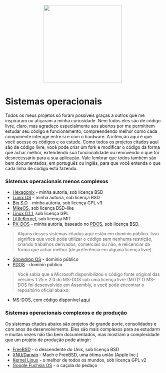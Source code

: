 <p align='center'>
<a href="https://github.com/felipenlunkes/osdevbr"><img height="250" src="https://github.com/felipenlunkes/osdevbr/blob/main/img/header.gif"></a>&nbsp;&nbsp;
</p>

# Sistemas operacionais

Todos os meus projetos só foram possíveis graças a outros que me inspiraram ou atiçaram a minha curiosidade. Nem todos eles são de código livre, claro, mas agradeço especialmente aos abertos por me permitirem estudar seu código e funcionamento, compreendendo melhor como cada componente interage entre si e com o hardware. A intenção aqui é que você acesse os códigos e os estude. Como todos os projetos citados aqui são de código livre, você pode criar um fork e modificar o código da forma que achar melhor, extendendo sua funcionalidade ou removendo o que for desnecessário para a sua aplicação. Vale lembrar que todos também são bem documentados, em português ou inglês, para que você entenda o que cada linha de código está fazendo. 

### Sistemas operacionais menos complexos

* [Hexagonix](https://github.com/hexagonix) - minha autoria, sob licença BSD
* [Lunix OS](https://github.com/felipenlunkes/lunix) - minha autoria, sob licença BSD
* [Bin S.O](https://github.com/felipenlunkes/Bin-S.O) - minha autoria, sob licença GPL v3
* [MikeOS](http://mikeos.sourceforge.net/), sob licença BSD-like
* [Linux 0.1.1](https://kernel.org), sob licença GPL
* [LittleKernel](https://github.com/littlekernel/lk), sob licença MIT
* [PX-DOS](https://github.com/felipenlunkes/PX-DOS) - minha autoria, baseado no [PDOS](https://pdos.org), sob licença BSD.

> Alguns desses sistemas citados aqui estão em domínio público. Isso significa que você pode utilizar o código sem nenhuma restrição, criando trabalhos derivados, comerciais ou não, e relicenciar da forma que achar melhor (de preferência em alguma licença livre).

* [Snowdrop OS](http://www.sebastianmihai.com/snowdrop/) - domínio público
* [PDOS](https://pdos.org) - domínio público

> Você sabia que a Microsoft disponibilizou o código fonte original das versões 1.25 e 2.0 do MS-DOS sob uma licença livre (MIT)? O MS-DOS foi desenvolvido em Assembly, e você pode encontrar o repositório oficial abaixo:

* MS-DOS, com código disponível [aqui](https://github.com/microsoft/MS-DOS)

### Sistemas operacionais complexos e de produção

Os sistemas citados abaixo são projetos de grande porte, consolidados e com anos de desenvolvimento. Eles são mais complexos para se estudarm e muitas vezes não tão bem documentados, mas mostram a complexidade que um projeto de produção pode atingir:

* [FreeBSD](https://www.freebsd.org/) - o descendente do Unix, sob licença BSD
* [XNU/Darwin](https://github.com/apple/darwin-xnu) - Mach e FreeBSD, uma ótima união (Apple Inc.)
* [Kernel Linux](https://kernel.org) - o melhor de todos os mundos, sob licença GPL v2
* [Google Fuchsia OS](https://fuchsia.googlesource.com/fuchsia/) - o caçula do pedaço
